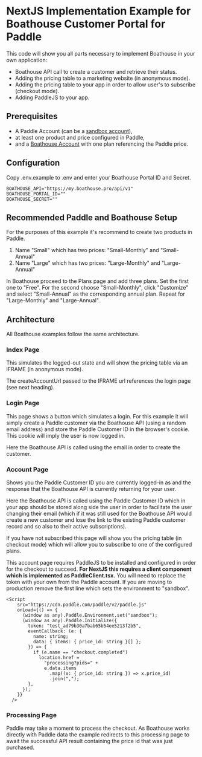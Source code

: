 # NextJS Implementation Example for Boathouse Customer Portal for Paddle 

This code will show you all parts necessary to implement Boathouse in your own application:

- Boathouse API call to create a customer and retrieve their status.
- Adding the pricing table to a marketing website (in anonymous mode).
- Adding the pricing table to your app in order to allow user's to subscribe (checkout mode).
- Adding PaddleJS to your app.

## Prerequisites

- A Paddle Account (can be a [sandbox account](https://sandbox-login.paddle.com/signup)),
- at least one product and price configured in Paddle,
- and a [Boathouse Account](https://www.boathouse.pro) with one plan referencing the Paddle price.

## Configuration 

Copy .env.example to .env and enter your Boathouse Portal ID and Secret. 

    BOATHOUSE_API="https://my.boathouse.pro/api/v1"
    BOATHOUSE_PORTAL_ID=""
    BOATHOUSE_SECRET=""

## Recommended Paddle and Boathouse Setup

For the purposes of this example it's recommend to create two products in Paddle.

1. Name "Small" which has two prices: "Small-Monthly" and "Small-Annual"
2. Name "Large" which has two prices: "Large-Monthly" and "Large-Annual"

In Boathouse proceed to the Plans page and add three plans. Set the first one to "Free".
For the second choose "Small-Monthly", click "Customize" and select "Small-Annual" as the corresponding annual plan. 
Repeat for "Large-Monthly" and "Large-Annual".

## Architecture

All Boathouse examples follow the same architecture.

### Index Page

This simulates the logged-out state and will show the pricing table via an IFRAME (in anonymous mode).

The createAccountUrl passed to the IFRAME url references the login page (see next heading).

### Login Page 

This page shows a button which simulates a login. For this example it will simply create a Paddle customer via the Boathouse API (using a random email address) and store the Paddle Customer ID in the browser's cookie. This cookie will imply the user is now logged in.

Here the Boathouse API is called using the email in order to create the customer.

### Account Page

Shows you the Paddle Customer ID you are currently logged-in as and the response that the Boathouse API is currently returning for your user.

Here the Boathouse API is called using the Paddle Customer ID which in your app should be stored along side the user in order to facilitate the user changing their email (which if it was still used for the Boathouse API would create a new customer and lose the link to the existing Paddle customer record and so also to their active subscriptions).

If you have not subscribed this page will show you the pricing table (in checkout mode) which will allow you to subscribe to one of the configured plans.

This account page requires PaddleJS to be installed and configured in order for the checkout to succeed. **For NextJS this requires a client component which is implemented as PaddleClient.tsx.** You will need to replace the token with your own from the Paddle account. If you are moving to production remove the first line which sets the environment to "sandbox".

    <Script
        src="https://cdn.paddle.com/paddle/v2/paddle.js"
        onLoad={() => {
          (window as any).Paddle.Environment.set("sandbox");
          (window as any).Paddle.Initialize({
            token: "test_ad79b30a7bab65b54ee5213f2b5",
            eventCallback: (e: {
              name: string;
              data: { items: { price_id: string }[] };
            }) => {
              if (e.name == "checkout.completed")
                location.href =
                  "processing?pids=" +
                  e.data.items
                    .map((x: { price_id: string }) => x.price_id)
                    .join(",");
            },
          });
        }}
      />


### Processing Page

Paddle may take a moment to process the checkout. As Boathouse works directly with Paddle data the example redirects to this processing page to await the successful API result containing the price id that was just purchased.